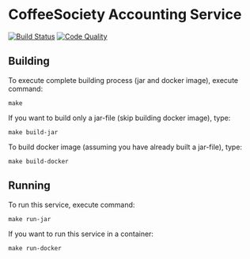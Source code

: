 # CoffeeSociety Accounting Service
[![Build Status](https://travis-ci.org/asc-lab/coffee-society-accounting.svg?branch=master)](https://travis-ci.org/asc-lab/coffee-society-accounting)
[![Code Quality](https://sonarcloud.io/api/project_badges/measure?project=pl.altkom.coffee.accounting%3Aaccounting-parent&metric=alert_status)](https://sonarcloud.io/dashboard?id=pl.altkom.coffee.accounting%3Aaccounting-parent)

## Building

To execute complete building process (jar and docker image), execute command:

```
make
```

If you want to build only a jar-file (skip building docker image), type:

```
make build-jar
```

To build docker image (assuming you have already built a jar-file), type:

```
make build-docker
```

## Running

To run this service, execute command:

```
make run-jar
```

If you want to run this service in a container:

```
make run-docker
```
